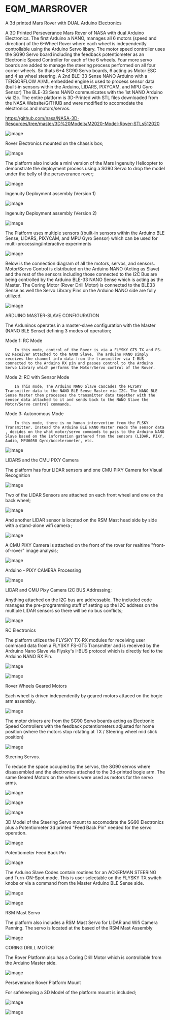 # EQM_MARSROVER
A 3d printed Mars Rover with DUAL Arduino Electronics

A 3D Printed Perseverance Mars Rover of NASA with dual Arduino Electronics.  The first Arduino a NANO, manages all 6 motors (speed and direction) of the 6-Wheel Rover where each wheel is independently controllable using the Arduino Servo libary. The motor speed controller uses the SG90 Servo board including the feedback potentiometer as an Electronic Speed Controller for each of the 6 wheels. Four more servo boards are added to manage the steering process performed on  all four corner wheels. So thats 6+4 SG90 Servo boards, 6 acting as Motor ESC and 4 as wheel steering. A 2nd BLE-33 Sense NANO Arduino with a TENSORFLOW AI/ML embedded engine  is used to process sensor data (built-in sensors within the Arduino, LIDARS, PIXYCAM, and MPU Gyro Sensor) The BLE-33 Sens NANO communicates with the 1st NANO Arduino via I2c. The entire platform is 3D-Printed with STL files downloaded from the NASA Website/GITHUB and were modified to accomodate the electronics and motors/servos. 

https://github.com/nasa/NASA-3D-Resources/tree/master/3D%20Models/M2020-Model-Rover-STLs512020


![image](https://github.com/EQMOD/EQM_MARSROVER/assets/29789200/4328c751-df54-4b1c-b8ee-8e21aec6d2a7)

Rover Electronics mounted on the chassis box;

![image](https://github.com/EQMOD/EQM_MARSROVER/assets/29789200/a5ada5ea-b615-42ef-a220-6cf891e21b46)


The platform also include a mini version of the Mars Ingenuity Helicopter to demonstrate the deployment process using a SG90 Servo to drop the model under the belly of the perseverance rover;

![image](https://github.com/EQMOD/EQM_MARSROVER/assets/29789200/79b43e7b-d5b3-4601-8570-b12e8613e1d1)

Ingenuity Deployment assembly  (Version 1)

![image](https://github.com/EQMOD/EQM_MARSROVER/assets/29789200/6351f5d2-54e2-4c00-9d4d-262704d052c5)

Ingenuity Deployment assembly  (Version 2)

![image](https://github.com/EQMOD/EQM_MARSROVER/assets/29789200/df9eada2-5fa6-46ed-8619-a233e9c0022b)


The Platform uses multiple sensors ((built-in sensors within the Arduino BLE Sense, LIDARS, PIXYCAM, and MPU Gyro Sensor) which can be used for multi-processing/interactive experiments

![image](https://github.com/EQMOD/EQM_MARSROVER/assets/29789200/b5dcec39-2dc2-437f-a3ca-f72d1ef5a5eb)


Below is the connection diagram of all the motors, servos, and sensors. Motor/Servo Control is distributed on the Arduino NANO (Acting as Slave) and the rest of the sensors including those connected to the I2C Bus are being controlled by the Arduino BLE-33 NANO Sense which is acting as the Master.  The Coring Motor (Rover Drill Motor) is connected to the BLE33 Sense as well the Servo Library Pins on the Arduino NANO side are fully utilized.

![image](https://github.com/EQMOD/EQM_MARSROVER/assets/29789200/c45d3ab0-8066-4891-a9b8-de1cc6d34da8)


ARDUINO MASTER-SLAVE CONFIGURATION

The Arduninos operates in a master-slave configuration with the Master (NANO BLE Sense) defining 3 modes of operation;

Mode 1: RC Mode

        In this mode, control of the Rover is via a FLYSKY GT5 TX and FS-82 Receiver attached to the NANO Slave. The arduino NANO simply receives the channel info data from the transmitter via I-BUS connected to the Arduino RX pin and passes control to the Arduino Servo Library which performs the Motor/Servo control of the Rover.

Mode 2: RC with Sensor Mode

        In This mode, The Arduino NANO Slave cascades the FLYSKY Transmitter data to the NANO BLE Sense Master via I2C. The NANO BLE Sense Master then processes the transmitter data together with the sensor data attached to it and sends back to the NANO Slave the Motor/Servo control commands.
        
Mode 3: Autonomous Mode

        In this mode, there is no human intervention from the FLSKY Transmitter. Instead the Arduino BLE NANO Master reads the sensor data , decides on the what motor/servo commands to pass to the Arduino NANO Slave based on the information gathered from the sensors (LIDAR, PIXY, Audio, MPU6050 Gyro/Accelerometer, etc.


![image](https://github.com/EQMOD/EQM_MARSROVER/assets/29789200/4f3efcbb-e6b2-4392-8def-7a0c5cb85eeb)


LIDARS and the CMU PIXY Camera

The platform has four LIDAR sensors and one CMU PIXY Camera for Visual Recognition

![image](https://github.com/EQMOD/EQM_MARSROVER/assets/29789200/6f479b8b-03a4-46ec-9c55-92a704540526)

Two of the LIDAR Sensors are attached on each front wheel and one on the back wheel;

![image](https://github.com/EQMOD/EQM_MARSROVER/assets/29789200/702ff8fd-c07d-44d7-92da-44afd81b931b)

And another LIDAR sensor is located on the RSM Mast head side by side with a stand-alone wifi camera ;

![image](https://github.com/EQMOD/EQM_MARSROVER/assets/29789200/32e32e55-f442-497a-bd93-60bd3ce435c4)

A CMU PIXY Camera is attached on the front of the rover for realtime "front-of-rover" image analysis;

![image](https://github.com/EQMOD/EQM_MARSROVER/assets/29789200/8d61770e-5f0d-4a02-8d5b-9912a3dd4130)

Arduino - PIXY CAMERA Processing

![image](https://github.com/EQMOD/EQM_MARSROVER/assets/29789200/8d23974c-3e57-4073-850f-e0413a448563)

LIDAR and CMU Pixy Camera I2C BUS Addressing;

Anything attached on the I2C bus are addressable. The included code manages the pre-programming stuff of setting up the I2C address on the multiple LIDAR sensors so there will be no bus conflicts;

![image](https://github.com/EQMOD/EQM_MARSROVER/assets/29789200/fbca01ad-cfc3-45f9-81b4-4de3b7c4f917)



RC Electronics

The platform utlizes the FLYSKY TX-RX modules for receiving user command data from a FLYSKY FS-GT5 Transmitter and is received by the Ardruino Nano Slave via Flysky's I-BUS protocol which is directly fed to the Arduino NANO RX Pin.


![image](https://github.com/EQMOD/EQM_MARSROVER/assets/29789200/be19a366-b1a7-445b-8527-a3817f2438f4)


![image](https://github.com/EQMOD/EQM_MARSROVER/assets/29789200/70fd4236-a379-401d-a45a-9f005ba30900)


Rover Wheels Geared Motors

Each wheel is driven independently by geared motors attaced on the bogie arm assembly.

![image](https://github.com/EQMOD/EQM_MARSROVER/assets/29789200/cfda113e-3f94-4ccc-8b49-5045ec8c9d28)

The motor drivers are from the SG90 Servo boards acting as Electronic Speed Controllers with the feedback potentiometers adjusted for home position (where the motors stop rotating at TX / Steering wheel mid stick position)

![image](https://github.com/EQMOD/EQM_MARSROVER/assets/29789200/d2f1dbe1-41c6-468d-8b2d-bcc20d1cbefe)



Steering Servos. 

To reduce the space occupied by the servos, the SG90 servos where disassembled and the electronics attached to the 3d-printed bogie arm. The same Geared Motors on the wheels were used as motors for the servo arms.

![image](https://github.com/EQMOD/EQM_MARSROVER/assets/29789200/77acacf9-babd-4d45-926f-62904f1f3a32)


![image](https://github.com/EQMOD/EQM_MARSROVER/assets/29789200/4a9c4fce-a9e6-4535-bd4f-a6fa789cf5eb)


![image](https://github.com/EQMOD/EQM_MARSROVER/assets/29789200/130083e7-f74d-42db-93a0-de14f4cd3aeb)

3D Model of the Steering Servo mount to accomodate the SG90 Electronics plus a Potentiometer 3d printed  "Feed Back Pin" needed for the servo operation.

![image](https://github.com/EQMOD/EQM_MARSROVER/assets/29789200/ea3e3c78-a3fd-4678-a730-b0d8f12466a1)

Potentiometer Feed Back Pin

![image](https://github.com/EQMOD/EQM_MARSROVER/assets/29789200/00af4091-d4cc-4689-963a-aa39be0021de)


The Arduino Slave Codes contain routines for an ACKERMAN STEERING and Turn-ON-Spot mode. This is user selectable
on the FLYSKY TX switch knobs or via a command from the Master Arduino BLE Sense side.


![image](https://github.com/EQMOD/EQM_MARSROVER/assets/29789200/f9499b4f-849d-4779-b474-3a8b41715fa4)

![image](https://github.com/EQMOD/EQM_MARSROVER/assets/29789200/1aadc978-1c46-493b-8ba3-278ca1b731fe)


RSM Mast Servo 

The platform also includes a RSM Mast Servo for LIDAR and Wifi Camera Panning. The servo is located at the based 
of the RSM Mast Assembly

![image](https://github.com/EQMOD/EQM_MARSROVER/assets/29789200/f6a8d47b-11e7-4c0d-ae80-aa4f8c2aa1ac)



CORING DRILL MOTOR

The Rover Platform also has a Coring Drill Motor which is controllable from the Arduino Master side.

![image](https://github.com/EQMOD/EQM_MARSROVER/assets/29789200/5dd0161a-a3f7-4ffa-b78f-cebfd8e45b74)


Perseverance Rover Platform Mount

For safekeeping a 3D Model of the platform mount is included;

![image](https://github.com/EQMOD/EQM_MARSROVER/assets/29789200/fe6b4e7b-3b81-4904-87b5-c4b55c7b6bc1)


![image](https://github.com/EQMOD/EQM_MARSROVER/assets/29789200/63c87e62-6ae6-4682-a861-e0218b946a79)









































